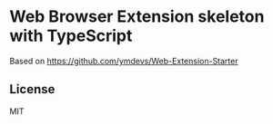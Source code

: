 # Web Browser Extension skeleton with TypeScript

Based on https://github.com/ymdevs/Web-Extension-Starter

## License
MIT
